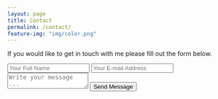 ```yaml
---
layout: page
title: Contact
permalink: /contact/
feature-img: "img/color.png"
---
```


If you would like to get in touch with me please fill out the form below.

<form action="https://getsimpleform.com/messages?form_api_token=ee465ceafdd8123fbbaa19632ebc0baa" method="post">
  <!-- the redirect_to is optional, the form will redirect to the referrer on submission -->
  <input type='hidden' name='redirect_to' value='https://conradpacesa.com/thank-you' />
  <input type='text' name='name' placeholder='Your Full Name' />
  <input type='email' name='email' placeholder='Your E-mail Address' />
  <textarea name='message' placeholder='Write your message ...'></textarea>
  <input type='submit' value='Send Message' />
</form>
